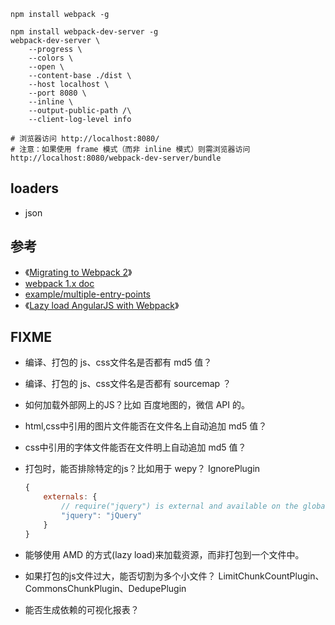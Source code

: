 



```
npm install webpack -g

npm install webpack-dev-server -g
webpack-dev-server \
    --progress \
    --colors \
    --open \
    --content-base ./dist \ 
    --host localhost \
    --port 8080 \
    --inline \
    --output-public-path /\
    --client-log-level info

# 浏览器访问 http://localhost:8080/
# 注意：如果使用 frame 模式（而非 inline 模式）则需浏览器访问 http://localhost:8080/webpack-dev-server/bundle
```

## loaders

* json


## 参考

* 《[Migrating to Webpack 2](http://javascriptplayground.com/blog/2016/10/moving-to-webpack-2/)》
* [webpack 1.x doc](https://webpack.github.io/docs/)
* [example/multiple-entry-points](https://github.com/webpack/webpack/tree/master/examples/multiple-entry-points)
* 《[Lazy load AngularJS with Webpack](http://michalzalecki.com/lazy-load-angularjs-with-webpack/)》

## FIXME

* 编译、打包的 js、css文件名是否都有 md5 值？
* 编译、打包的 js、css文件名是否都有 sourcemap ？
* 如何加载外部网上的JS？比如 百度地图的，微信 API 的。
* html,css中引用的图片文件能否在文件名上自动追加 md5 值？
* css中引用的字体文件能否在文件明上自动追加 md5 值？
* 打包时，能否排除特定的js？比如用于 wepy？
    IgnorePlugin 
    
    ```js
    {
        externals: {
            // require("jquery") is external and available on the global var jQuery
            "jquery": "jQuery"
        }
    }
    ```

* 能够使用 AMD 的方式(lazy load)来加载资源，而非打包到一个文件中。
* 如果打包的js文件过大，能否切割为多个小文件？
    LimitChunkCountPlugin、CommonsChunkPlugin、DedupePlugin
    
* 能否生成依赖的可视化报表？
